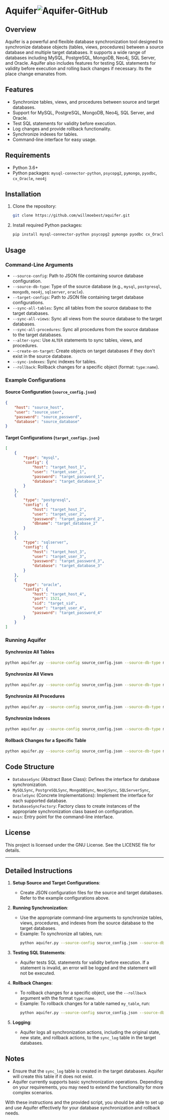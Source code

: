 
# Aquifer![Aquifer-GitHub](https://github.com/willmoebest/aquifer/assets/113856531/19557f45-b7ab-4b8a-8c27-4835fb776da3)
## Overview

Aquifer is a powerful and flexible database synchronization tool designed to synchronize database objects (tables, views, procedures) between a source database and multiple target databases. It supports a wide range of databases including MySQL, PostgreSQL, MongoDB, Neo4j, SQL Server, and Oracle. Aquifer also includes features for testing SQL statements for validity before execution and rolling back changes if necessary. Its the place change emanates from.

## Features

- Synchronize tables, views, and procedures between source and target databases.
- Support for MySQL, PostgreSQL, MongoDB, Neo4j, SQL Server, and Oracle.
- Test SQL statements for validity before execution.
- Log changes and provide rollback functionality.
- Synchronize indexes for tables.
- Command-line interface for easy usage.

## Requirements

- Python 3.6+
- Python packages: `mysql-connector-python`, `psycopg2`, `pymongo`, `pyodbc`, `cx_Oracle`, `neo4j`

## Installation

1. Clone the repository:

    ```sh
    git clone https://github.com/willmoebest/aquifer.git
    ```

2. Install required Python packages:

    ```sh
    pip install mysql-connector-python psycopg2 pymongo pyodbc cx_Oracle neo4j
    ```

## Usage

### Command-Line Arguments

- `--source-config`: Path to JSON file containing source database configuration.
- `--source-db-type`: Type of the source database (e.g., `mysql`, `postgresql`, `mongodb`, `neo4j`, `sqlserver`, `oracle`).
- `--target-configs`: Path to JSON file containing target database configurations.
- `--sync-all-tables`: Sync all tables from the source database to the target databases.
- `--sync-all-views`: Sync all views from the source database to the target databases.
- `--sync-all-procedures`: Sync all procedures from the source database to the target databases.
- `--alter-sync`: Use `ALTER` statements to sync tables, views, and procedures.
- `--create-on-target`: Create objects on target databases if they don't exist in the source database.
- `--sync-indexes`: Sync indexes for tables.
- `--rollback`: Rollback changes for a specific object (format: `type:name`).

### Example Configurations

#### Source Configuration (`source_config.json`)

```json
{
    "host": "source_host",
    "user": "source_user",
    "password": "source_password",
    "database": "source_database"
}
```

#### Target Configurations (`target_configs.json`)

```json
[
    {
        "type": "mysql",
        "config": {
            "host": "target_host_1",
            "user": "target_user_1",
            "password": "target_password_1",
            "database": "target_database_1"
        }
    },
    {
        "type": "postgresql",
        "config": {
            "host": "target_host_2",
            "user": "target_user_2",
            "password": "target_password_2",
            "dbname": "target_database_2"
        }
    },
    {
        "type": "sqlserver",
        "config": {
            "host": "target_host_3",
            "user": "target_user_3",
            "password": "target_password_3",
            "database": "target_database_3"
        }
    },
    {
        "type": "oracle",
        "config": {
            "host": "target_host_4",
            "port": 1521,
            "sid": "target_sid",
            "user": "target_user_4",
            "password": "target_password_4"
        }
    }
]
```

### Running Aquifer

#### Synchronize All Tables

```sh
python aquifer.py --source-config source_config.json --source-db-type mysql --target-configs target_configs.json --sync-all-tables
```

#### Synchronize All Views

```sh
python aquifer.py --source-config source_config.json --source-db-type mysql --target-configs target_configs.json --sync-all-views
```

#### Synchronize All Procedures

```sh
python aquifer.py --source-config source_config.json --source-db-type mysql --target-configs target_configs.json --sync-all-procedures
```

#### Synchronize Indexes

```sh
python aquifer.py --source-config source_config.json --source-db-type mysql --target-configs target_configs.json --sync-all-tables --sync-indexes
```

#### Rollback Changes for a Specific Table

```sh
python aquifer.py --source-config source_config.json --source-db-type mysql --target-configs target_configs.json --rollback table:my_table
```

## Code Structure

- `DatabaseSync` (Abstract Base Class): Defines the interface for database synchronization.
- `MySQLSync`, `PostgreSQLSync`, `MongoDBSync`, `Neo4jSync`, `SQLServerSync`, `OracleSync` (Concrete Implementations): Implement the interface for each supported database.
- `DatabaseSyncFactory`: Factory class to create instances of the appropriate synchronization class based on configuration.
- `main`: Entry point for the command-line interface.

## License

This project is licensed under the GNU License. See the LICENSE file for details.

---

## Detailed Instructions

1. **Setup Source and Target Configurations**:
    - Create JSON configuration files for the source and target databases. Refer to the example configurations above.

2. **Running Synchronization**:
    - Use the appropriate command-line arguments to synchronize tables, views, procedures, and indexes from the source database to the target databases.
    - Example: To synchronize all tables, run:
        ```sh
        python aquifer.py --source-config source_config.json --source-db-type mysql --target-configs target_configs.json --sync-all-tables
        ```

3. **Testing SQL Statements**:
    - Aquifer tests SQL statements for validity before execution. If a statement is invalid, an error will be logged and the statement will not be executed.

4. **Rollback Changes**:
    - To rollback changes for a specific object, use the `--rollback` argument with the format `type:name`.
    - Example: To rollback changes for a table named `my_table`, run:
        ```sh
        python aquifer.py --source-config source_config.json --source-db-type mysql --target-configs target_configs.json --rollback table:my_table
        ```

5. **Logging**:
    - Aquifer logs all synchronization actions, including the original state, new state, and rollback actions, to the `sync_log` table in the target databases.

## Notes

- Ensure that the `sync_log` table is created in the target databases. Aquifer will create this table if it does not exist.
- Aquifer currently supports basic synchronization operations. Depending on your requirements, you may need to extend the functionality for more complex scenarios.

With these instructions and the provided script, you should be able to set up and use Aquifer effectively for your database synchronization and rollback needs.
